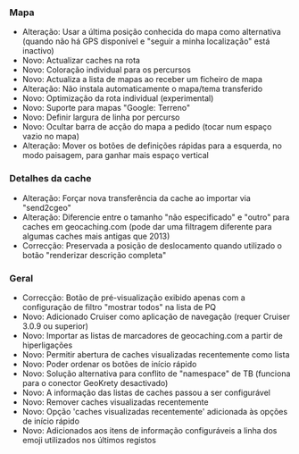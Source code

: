 ### Mapa
- Alteração: Usar a última posição conhecida do mapa como alternativa (quando não há GPS disponível e "seguir a minha localização" está inactivo)
- Novo: Actualizar caches na rota
- Novo: Coloração individual para os percursos
- Novo: Actualiza a lista de mapas ao receber um ficheiro de mapa
- Alteração: Não instala automaticamente o mapa/tema transferido
- Novo: Optimização da rota individual (experimental)
- Novo: Suporte para mapas "Google: Terreno"
- Novo: Definir largura de linha por percurso
- Novo: Ocultar barra de acção do mapa a pedido (tocar num espaço vazio no mapa)
- Alteração: Mover os botões de definições rápidas para a esquerda, no modo paisagem, para ganhar mais espaço vertical

### Detalhes da cache
- Alteração: Forçar nova transferência da cache ao importar via "send2cgeo"
- Alteração: Diferencie entre o tamanho "não especificado" e "outro" para caches em geocaching.com (pode dar uma filtragem diferente para algumas caches mais antigas que 2013)
- Correcção: Preservada a posição de deslocamento quando utilizado o botão "renderizar descrição completa"

### Geral
- Correcção: Botão de pré-visualização exibido apenas com a configuração de filtro "mostrar todos" na lista de PQ
- Novo: Adicionado Cruiser como aplicação de navegação (requer Cruiser 3.0.9 ou superior)
- Novo: Importar as listas de marcadores de geocaching.com a partir de hiperligações
- Novo: Permitir abertura de caches visualizadas recentemente como lista
- Novo: Poder ordenar os botões de início rápido
- Novo: Solução alternativa para conflito de "namespace" de TB (funciona para o conector GeoKrety desactivado)
- Novo: A informação das listas de caches passou a ser configurável
- Novo: Remover caches visualizadas recentemente
- Novo: Opção 'caches visualizadas recentemente' adicionada às opções de início rápido
- Novo: Adicionados aos itens de informação configuráveis a linha dos emoji utilizados nos últimos registos

